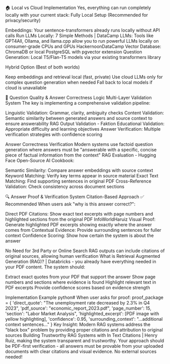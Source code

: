🏠 Local vs Cloud Implementation
Yes, everything can run completely locally with your current stack:
Fully Local Setup (Recommended for privacy/security)

Embeddings: Your sentence-transformers already runs locally without API calls Run LLMs Locally: 7 Simple Methods | DataCamp
LLMs: Tools like GPT4All, Ollama, and llama.cpp allow you to run powerful LLMs locally on consumer-grade CPUs and GPUs HackernoonDataCamp
Vector Database: ChromaDB or local PostgreSQL with pgvector extension
Question Generation: Local T5/Flan-T5 models via your existing transformers library

Hybrid Option (Best of both worlds)

Keep embeddings and retrieval local (fast, private)
Use cloud LLMs only for complex question generation when needed
Fall back to local models if cloud is unavailable

🎯 Question Quality & Answer Correctness Logic
Multi-Layer Validation System
The key is implementing a comprehensive validation pipeline:

Linguistic Validation: Grammar, clarity, ambiguity checks
Content Validation: Semantic similarity between generated answers and source context to ensure answerability RAG Output Validation - Faktion
Educational Validation: Appropriate difficulty and learning objectives
Answer Verification: Multiple verification strategies with confidence scoring

Answer Correctness Verification
Modern systems use factoid question generation where answers must be "answerable with a specific, concise piece of factual information from the context" RAG Evaluation - Hugging Face Open-Source AI Cookbook:

Semantic Similarity: Compare answer embeddings with source context
Keyword Matching: Verify key terms appear in source material
Exact Text Matching: Find supporting sentences in original PDF
Cross-Reference Validation: Check consistency across document sections

🔍 Answer Proof & Verification System
Citation-Based Approach ✅ Recommended
When users ask "why is this answer correct?":

Direct PDF Citations: Show exact text excerpts with page numbers and highlighted sections from the original PDF InfoWorldHaruiz
Visual Proof: Generate highlighted PDF excerpts showing exactly where the answer comes from
Contextual Evidence: Provide surrounding sentences for fuller context
Confidence Scoring: Show how certain the system is about the answer

No Need for 3rd Party or Online Search
RAG outputs can include citations of original sources, allowing human verification What is Retrieval Augmented Generation (RAG)? | Databricks - you already have everything needed in your PDF content. The system should:

Extract exact quotes from your PDF that support the answer
Show page numbers and sections where evidence is found
Highlight relevant text in PDF excerpts
Provide confidence scores based on evidence strength

Implementation Example
python# When user asks for proof:
proof_package = {
    'direct_quote': "The unemployment rate decreased by 2.3% in Q4 2023",
    'pdf_source': "economic_report_2023.pdf", 
    'page_number': 15,
    'section': "Labor Market Analysis",
    'highlighted_excerpt': [PDF image with yellow highlighting],
    'confidence': 0.95,
    'surrounding_context': "...additional context sentences..."
}
Key Insight: Modern RAG systems address the "black box" problem by providing proper citations and attribution to original sources Building Trustworthy RAG Systems with In Text Citations | Henry Ruiz, making the system transparent and trustworthy.
Your approach should be PDF-first verification - all answers must be provable from your uploaded documents with clear citations and visual evidence. No external sources needed!